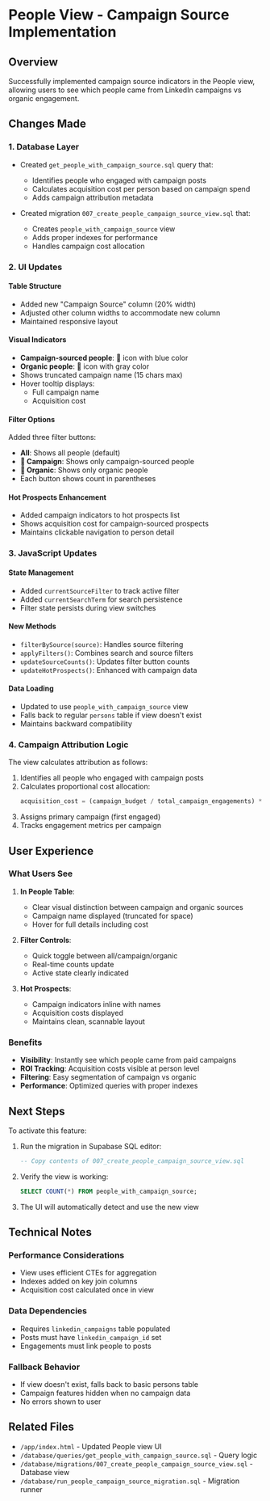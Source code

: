 # People View - Campaign Source Implementation

## Overview
Successfully implemented campaign source indicators in the People view, allowing users to see which people came from LinkedIn campaigns vs organic engagement.

## Changes Made

### 1. Database Layer
- Created `get_people_with_campaign_source.sql` query that:
  - Identifies people who engaged with campaign posts
  - Calculates acquisition cost per person based on campaign spend
  - Adds campaign attribution metadata
  
- Created migration `007_create_people_campaign_source_view.sql` that:
  - Creates `people_with_campaign_source` view
  - Adds proper indexes for performance
  - Handles campaign cost allocation

### 2. UI Updates

#### Table Structure
- Added new "Campaign Source" column (20% width)
- Adjusted other column widths to accommodate new column
- Maintained responsive layout

#### Visual Indicators
- **Campaign-sourced people**: 🎯 icon with blue color
- **Organic people**: 📄 icon with gray color
- Shows truncated campaign name (15 chars max)
- Hover tooltip displays:
  - Full campaign name
  - Acquisition cost

#### Filter Options
Added three filter buttons:
- **All**: Shows all people (default)
- **🎯 Campaign**: Shows only campaign-sourced people
- **📄 Organic**: Shows only organic people
- Each button shows count in parentheses

#### Hot Prospects Enhancement
- Added campaign indicators to hot prospects list
- Shows acquisition cost for campaign-sourced prospects
- Maintains clickable navigation to person detail

### 3. JavaScript Updates

#### State Management
- Added `currentSourceFilter` to track active filter
- Added `currentSearchTerm` for search persistence
- Filter state persists during view switches

#### New Methods
- `filterBySource(source)`: Handles source filtering
- `applyFilters()`: Combines search and source filters
- `updateSourceCounts()`: Updates filter button counts
- `updateHotProspects()`: Enhanced with campaign data

#### Data Loading
- Updated to use `people_with_campaign_source` view
- Falls back to regular `persons` table if view doesn't exist
- Maintains backward compatibility

### 4. Campaign Attribution Logic

The view calculates attribution as follows:
1. Identifies all people who engaged with campaign posts
2. Calculates proportional cost allocation:
   ```sql
   acquisition_cost = (campaign_budget / total_campaign_engagements) * person_campaign_engagements
   ```
3. Assigns primary campaign (first engaged)
4. Tracks engagement metrics per campaign

## User Experience

### What Users See
1. **In People Table**:
   - Clear visual distinction between campaign and organic sources
   - Campaign name displayed (truncated for space)
   - Hover for full details including cost

2. **Filter Controls**:
   - Quick toggle between all/campaign/organic
   - Real-time counts update
   - Active state clearly indicated

3. **Hot Prospects**:
   - Campaign indicators inline with names
   - Acquisition costs displayed
   - Maintains clean, scannable layout

### Benefits
- **Visibility**: Instantly see which people came from paid campaigns
- **ROI Tracking**: Acquisition costs visible at person level
- **Filtering**: Easy segmentation of campaign vs organic
- **Performance**: Optimized queries with proper indexes

## Next Steps

To activate this feature:
1. Run the migration in Supabase SQL editor:
   ```sql
   -- Copy contents of 007_create_people_campaign_source_view.sql
   ```

2. Verify the view is working:
   ```sql
   SELECT COUNT(*) FROM people_with_campaign_source;
   ```

3. The UI will automatically detect and use the new view

## Technical Notes

### Performance Considerations
- View uses efficient CTEs for aggregation
- Indexes added on key join columns
- Acquisition cost calculated once in view

### Data Dependencies
- Requires `linkedin_campaigns` table populated
- Posts must have `linkedin_campaign_id` set
- Engagements must link people to posts

### Fallback Behavior
- If view doesn't exist, falls back to basic persons table
- Campaign features hidden when no campaign data
- No errors shown to user

## Related Files
- `/app/index.html` - Updated People view UI
- `/database/queries/get_people_with_campaign_source.sql` - Query logic
- `/database/migrations/007_create_people_campaign_source_view.sql` - Database view
- `/database/run_people_campaign_source_migration.sql` - Migration runner